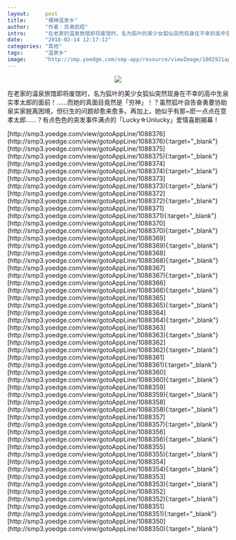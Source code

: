 ```yaml
---
layout:     post
title:      "裸神温泉乡"
author:     "作者：百濑武昭"
intro:      "在老家的温泉旅馆即将废馆时，名为狐叶的美少女狐仙突然现身在不幸的高中生泉实孝太郎的面前！……而她的真面目竟然是「穷神」！？虽然狐叶自告奋勇要协助泉实家脱离困境，但衍生的问题却愈来愈多。再加上，她似乎有那~麽一点点在意孝太郎……？有点色色的突发事件满点的「Lucky☆Unlucky」爱情喜剧揭幕！"
date:       "2018-02-14 12:17:12"
categories: "其他"
tags:       "温泉乡"
image:      "http://smp.yoedge.com/smp-app/resource/viewImage/1002921appline.png"
---
```

<div style="text-align: center">
<p><img src="http://smp.yoedge.com/smp-app/resource/viewImage/1002921appline.png"/></p>
</div>
<p class="post-meta">
<span>在老家的温泉旅馆即将废馆时，名为狐叶的美少女狐仙突然现身在不幸的高中生泉实孝太郎的面前！……而她的真面目竟然是「穷神」！？虽然狐叶自告奋勇要协助泉实家脱离困境，但衍生的问题却愈来愈多。再加上，她似乎有那~麽一点点在意孝太郎……？有点色色的突发事件满点的「Lucky☆Unlucky」爱情喜剧揭幕！</span>
</p>
[http://smp3.yoedge.com/view/gotoAppLine/1088376](http://smp3.yoedge.com/view/gotoAppLine/1088376){:target="_blank"}
[http://smp3.yoedge.com/view/gotoAppLine/1088375](http://smp3.yoedge.com/view/gotoAppLine/1088375){:target="_blank"}
[http://smp3.yoedge.com/view/gotoAppLine/1088374](http://smp3.yoedge.com/view/gotoAppLine/1088374){:target="_blank"}
[http://smp3.yoedge.com/view/gotoAppLine/1088373](http://smp3.yoedge.com/view/gotoAppLine/1088373){:target="_blank"}
[http://smp3.yoedge.com/view/gotoAppLine/1088372](http://smp3.yoedge.com/view/gotoAppLine/1088372){:target="_blank"}
[http://smp3.yoedge.com/view/gotoAppLine/1088371](http://smp3.yoedge.com/view/gotoAppLine/1088371){:target="_blank"}
[http://smp3.yoedge.com/view/gotoAppLine/1088370](http://smp3.yoedge.com/view/gotoAppLine/1088370){:target="_blank"}
[http://smp3.yoedge.com/view/gotoAppLine/1088369](http://smp3.yoedge.com/view/gotoAppLine/1088369){:target="_blank"}
[http://smp3.yoedge.com/view/gotoAppLine/1088368](http://smp3.yoedge.com/view/gotoAppLine/1088368){:target="_blank"}
[http://smp3.yoedge.com/view/gotoAppLine/1088367](http://smp3.yoedge.com/view/gotoAppLine/1088367){:target="_blank"}
[http://smp3.yoedge.com/view/gotoAppLine/1088366](http://smp3.yoedge.com/view/gotoAppLine/1088366){:target="_blank"}
[http://smp3.yoedge.com/view/gotoAppLine/1088365](http://smp3.yoedge.com/view/gotoAppLine/1088365){:target="_blank"}
[http://smp3.yoedge.com/view/gotoAppLine/1088364](http://smp3.yoedge.com/view/gotoAppLine/1088364){:target="_blank"}
[http://smp3.yoedge.com/view/gotoAppLine/1088363](http://smp3.yoedge.com/view/gotoAppLine/1088363){:target="_blank"}
[http://smp3.yoedge.com/view/gotoAppLine/1088362](http://smp3.yoedge.com/view/gotoAppLine/1088362){:target="_blank"}
[http://smp3.yoedge.com/view/gotoAppLine/1088361](http://smp3.yoedge.com/view/gotoAppLine/1088361){:target="_blank"}
[http://smp3.yoedge.com/view/gotoAppLine/1088360](http://smp3.yoedge.com/view/gotoAppLine/1088360){:target="_blank"}
[http://smp3.yoedge.com/view/gotoAppLine/1088359](http://smp3.yoedge.com/view/gotoAppLine/1088359){:target="_blank"}
[http://smp3.yoedge.com/view/gotoAppLine/1088358](http://smp3.yoedge.com/view/gotoAppLine/1088358){:target="_blank"}
[http://smp3.yoedge.com/view/gotoAppLine/1088357](http://smp3.yoedge.com/view/gotoAppLine/1088357){:target="_blank"}
[http://smp3.yoedge.com/view/gotoAppLine/1088356](http://smp3.yoedge.com/view/gotoAppLine/1088356){:target="_blank"}
[http://smp3.yoedge.com/view/gotoAppLine/1088355](http://smp3.yoedge.com/view/gotoAppLine/1088355){:target="_blank"}
[http://smp3.yoedge.com/view/gotoAppLine/1088354](http://smp3.yoedge.com/view/gotoAppLine/1088354){:target="_blank"}
[http://smp3.yoedge.com/view/gotoAppLine/1088353](http://smp3.yoedge.com/view/gotoAppLine/1088353){:target="_blank"}
[http://smp3.yoedge.com/view/gotoAppLine/1088352](http://smp3.yoedge.com/view/gotoAppLine/1088352){:target="_blank"}
[http://smp3.yoedge.com/view/gotoAppLine/1088351](http://smp3.yoedge.com/view/gotoAppLine/1088351){:target="_blank"}
[http://smp3.yoedge.com/view/gotoAppLine/1088350](http://smp3.yoedge.com/view/gotoAppLine/1088350){:target="_blank"}


